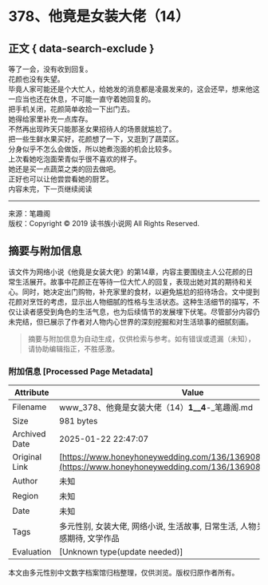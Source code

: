 # 378、他竟是女装大佬（14）

## 正文 { data-search-exclude }


等了一会，没有收到回复。  
花颜也没有失望。  
毕竟人家可能还是个大忙人，给她发的消息都是凌晨发来的，这会还早，想来他这一应当也还在休息，不可能一直守着她回复的。  
把手机关闭，花颜简单收拾一下出门去。  
她得给家里补充一点库存。  
不然再出现昨天只能那圣女果招待人的场景就尴尬了。  
把一些生鲜水果买好，花颜想了一下，又逛到了蔬菜区。  
分身似乎不怎么会做饭，所以她煮泡面的机会比较多。  
上次看她吃泡面荣青似乎很不喜欢的样子。  
她还是买一点蔬菜之类的回去做吧。  
正好也可以让他尝尝看她的厨艺。  
内容未完，下一页继续阅读  

---

来源：笔趣阁  
版权：Copyright © 2019 读书族小说网 All Rights Reserved.
<!-- tcd_original_link https://www.honeyhoneywedding.com/136/136908/35248347.html -->


## 摘要与附加信息

<!-- tcd_abstract -->
该文件为网络小说《他竟是女装大佬》的第14章，内容主要围绕主人公花颜的日常生活展开。故事中花颜正在等待一位大忙人的回复，表现出她对其的期待和关心。同时，她决定出门购物，补充家里的食材，以避免尴尬的招待场合。文中提到花颜对烹饪的考虑，显示出人物细腻的性格与生活状态。这种生活细节的描写，不仅让读者感受到角色的生活气息，也为后续情节的发展埋下伏笔。尽管部分内容仍未完结，但已展示了作者对人物内心世界的深刻挖掘和对生活琐事的细腻刻画。
<!-- tcd_abstract_end -->

> 摘要与附加信息为自动生成，仅供检索与参考。如有错误或遗漏（未知），请协助编辑指正，不胜感激。

### 附加信息 [Processed Page Metadata]

| Attribute       | Value                                  |
|-----------------|----------------------------------------|
| Filename        | www_378、他竟是女装大佬（14）__1__4__-_笔趣阁.md                             |
| Size            | 981 bytes                           |
| Archived Date   | 2025-01-22 22:47:07                             |
| Original Link   | [https://www.honeyhoneywedding.com/136/136908/35248347.html](https://www.honeyhoneywedding.com/136/136908/35248347.html)                       |
| Author          | 未知                               |
| Region          | 未知                               |
| Date            | 未知                                 |
| Tags            | 多元性别, 女装大佬, 网络小说, 生活故事, 日常生活, 人物关系, 食材, 烹饪, 情感期待, 文学作品                                 |
| Evaluation            | [Unknown type(update needed)]                                 |
<!-- tcd_table_end -->

本文由多元性别中文数字档案馆归档整理，仅供浏览。版权归原作者所有。
